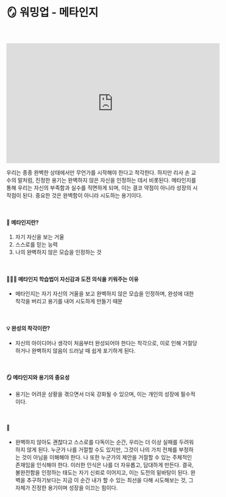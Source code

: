 # 🪞 워밍업 - 메타인지 <Badge type="info" text="250621" />

<br>
<br>

<iframe width="560" height="315" src="https://www.youtube.com/embed/9vjJC7TwA3Y?si=bd3NKYk7CZkkprn8" title="YouTube video player" frameborder="0" allow="accelerometer; autoplay; clipboard-write; encrypted-media; gyroscope; picture-in-picture; web-share" referrerpolicy="strict-origin-when-cross-origin" allowfullscreen></iframe>

우리는 종종 완벽한 상태에서만 무언가를 시작해야 한다고 착각한다. 하지만 리사 손 교수의 말처럼, 진정한 용기는 완벽하지 않은 자신을 인정하는 데서 비롯된다. 메타인지를 통해 우리는 자신의 부족함과 실수를 직면하게 되며, 이는 결코 약점이 아니라 성장의 시작점이 된다. 중요한 것은 완벽함이 아니라 시도하는 용기이다.

<br>

#### 📌 메타인지란?

1. 자기 자신을 보는 거울
2. 스스로를 믿는 능력
3. 나의 완벽하지 않은 모습을 인정하는 것

<br>

#### 👩🏻‍💻 메타인지 학습법이 자신감과 도전 의식을 키워주는 이유

- 메타인지는 자기 자신의 거울을 보고 완벽하지 않은 모습을 인정하며, 완성에 대한 착각을 버리고 용기를 내어 시도하게 만들기 때문

<br>

#### 💡 완성의 착각이란?

- 자신의 아이디어나 생각이 처음부터 완성되어야 한다는 착각으로, 이로 인해 거절당하거나 완벽하지 않음이 드러날 때 쉽게 포기하게 된다.

<br>

#### 🪞 메타인지와 용기의 중요성

- 용기는 어려운 상황을 겪으면서 더욱 강화될 수 있으며, 이는 개인의 성장에 필수적이다.

<br>

#### 💬

- 완벽하지 않아도 괜찮다고 스스로를 다독이는 순간, 우리는 더 이상 실패를 두려워하지 않게 된다. 누군가 나를 거절할 수도 있지만, 그것이 나의 가치 전체를 부정하는 것이 아님을 이해해야 한다. 나 또한 누군가의 제안을 거절할 수 있는 주체적인 존재임을 인식해야 한다. 이러한 인식은 나를 더 자유롭고, 담대하게 만든다.
  결국, 불완전함을 인정하는 태도는 자기 신뢰로 이어지고, 이는 도전의 밑바탕이 된다. 완벽을 추구하기보다는 지금 이 순간 내가 할 수 있는 최선을 다해 시도해보는 것, 그 자체가 진정한 용기이며 성장을 이끄는 힘이다.

<br>
<Comment/>
